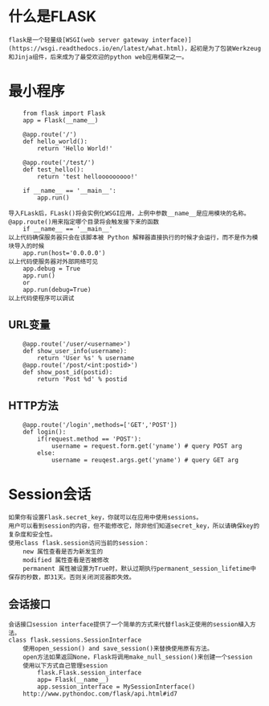 # 什么是FLASK
    flask是一个轻量级[WSGI(web server gateway interface)](https://wsgi.readthedocs.io/en/latest/what.html)，起初是为了包装Werkzeug和Jinja组件，后来成为了最受欢迎的python web应用框架之一。
# 最小程序
        from flask import Flask
        app = Flask(__name__)

        @app.route('/')
        def hello_world():
            return 'Hello World!'

        @app.route('/test/')
        def test_hello():
            return 'test hellooooooooo!'

        if __name__ == '__main__':
            app.run()

    导入FLask后，FLask()将会实例化WSGI应用，上例中参数__name__是应用模块的名称。
    @app.route()用来指定哪个目录将会触发接下来的函数
        if __name__ == '__main__'
    以上代码确保服务器只会在该脚本被 Python 解释器直接执行的时候才会运行，而不是作为模块导入的时候
        app.run(host='0.0.0.0')
    以上代码使服务器对外部网络可见
        app.debug = True
        app.run()  
        or
        app.run(debug=True)
    以上代码使程序可以调试
## URL变量
        @app.route('/user/<username>')
        def show_user_info(username):
            return 'User %s' % username
        @app.route('/post/<int:postid>')
        def show_post_id(postid):
            return 'Post %d' % postid
## HTTP方法
        @app.route('/login',methods=['GET','POST'])
        def login():
            if(request.method == 'POST'):
                username = request.form.get('yname') # query POST arg
            else:
                username = reuqest.args.get('yname') # query GET arg

# Session会话
    如果你有设置Flask.secret_key，你就可以在应用中使用sessions。
    用户可以看到session的内容，但不能修改它，除非他们知道secret_key，所以请确保key的复杂度和安全性。
    使用class flask.session访问当前的session：
        new 属性查看是否为新发生的
        modified 属性查看是否被修改
        permanent 属性被设置为True时，默认过期执行permanent_session_lifetime中保存的秒数，即31天。否则关闭浏览器即失效。
## 会话接口
    会话接口session interface提供了一个简单的方式来代替flask正使用的session植入方法。
    class flask.sessions.SessionInterface
        使用open_session() and save_session()来替换使用原有方法。
        open方法如果返回None，Flask将调用make_null_session()来创建一个session
        使用以下方式自己管理session
            flask.Flask.session_interface
            app= Flask(__name__)
            app.session_interface = MySessionInterface()
        http://www.pythondoc.com/flask/api.html#id7
        